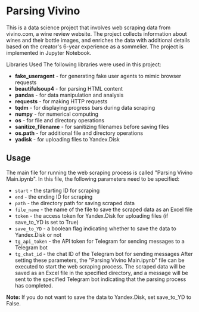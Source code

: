 # Parsing Vivino
This is a data science project that involves web scraping data from vivino.com, a wine review website. The project collects information about wines and their bottle images, and enriches the data with additional details based on the creator's 6-year experience as a sommelier. The project is implemented in Jupyter Notebook.

Libraries Used
The following libraries were used in this project:

- **fake_useragent** - for generating fake user agents to mimic browser requests
- **beautifulsoup4** - for parsing HTML content
- **pandas** - for data manipulation and analysis
- **requests** - for making HTTP requests
- **tqdm** - for displaying progress bars during data scraping
- **numpy** - for numerical computing
- **os** - for file and directory operations
- **sanitize_filename** - for sanitizing filenames before saving files
- **os.path** - for additional file and directory operations
- **yadisk** - for uploading files to Yandex.Disk
## Usage
The main file for running the web scraping process is called "Parsing Vivino Main.ipynb". In this file, the following parameters need to be specified:

- <code>start</code> - the starting ID for scraping
- <code>end</code> - the ending ID for scraping
- <code>path</code> - the directory path for saving scraped data
- <code>file_name</code> - the name of the file to save the scraped data as an Excel file
- <code>token</code> - the access token for Yandex.Disk for uploading files (if save_to_YD is set to True)
- <code>save_to_YD</code> - a boolean flag indicating whether to save the data to Yandex.Disk or not
- <code>tg_api_token</code> - the API token for Telegram for sending messages to a Telegram bot
- <code>tg_chat_id</code> - the chat ID of the Telegram bot for sending messages
After setting these parameters, the "Parsing Vivino Main.ipynb" file can be executed to start the web scraping process. The scraped data will be saved as an Excel file in the specified directory, and a message will be sent to the specified Telegram bot indicating that the parsing process has completed.

**Note:** If you do not want to save the data to Yandex.Disk, set save_to_YD to False.
